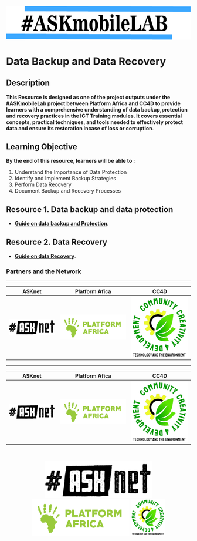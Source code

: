 
 ![Pic](/images/vann.jpg)

# Data Backup and Data Recovery 


## Description 

 **This Resource is designed as one of the  project outputs under the #ASKmobileLab project between Platform Africa and CC4D  to provide learners with a comprehensive understanding of data backup,protection and recovery practices in the ICT Training modules. It covers essential concepts, practical techniques, and tools needed to effectively protect data and ensure its restoration incase of loss or corruption**.

## Learning Objective 
**By the end of this resource, learners will be able to :**

1. Understand the Importance of Data Protection
2. Identify and Implement Backup Strategies
3. Perform Data Recovery
4. Document Backup and Recovery Processes


## Resource 1. Data backup and data protection 

+ [**Guide on data backup and Protection**](Resource-file/Data-Backup-And-Protection.md).

## Resource 2. Data Recovery 

+ [**Guide on data Recovery**](Resource-file/Data-Recovery.md).






### Partners and the  Network
******* 
| ASKnet| Platform Afica|  CC4D|
| :--------:| :--------: |:--------:|
|![ASKnet Logo](/images/asknet-logo.png)|![Platform Africa Logo](/images/PA-Logo-HD.png)|![CC4D Logo](/images/CC4D.png)|
  ******* 


| **ASKnet**           | **Platform Afica**   | **CC4D**             |
|----------------------|----------------------|----------------------|
| <img height="10%" src="/images/asknet-logo.png" alt="ASKnet Logo"/>  | <img height="10%" src="/images/PA-Logo-HD.png" alt="Platform Africa Logo"/> |  <img height="10%" src="/images/CC4D.png" alt="CC4D Logo">  |

<br>

<p align="center" width="100%" >
 <img height="100" src="/images/asknet-logo.png" alt="ASKnet Logo"/>
 <img height="100" src="/images/PA-Logo-HD.png" alt="Platform Africa Logo"/>
 <img height="100" src="/images/CC4D.png" alt="CC4D Logo"/>
</p>

<!---
<p align="center" width="100%"><img width="30%" src="/images/asknet-logo.png" alt="ASKnet Logo"/></p>
-->


